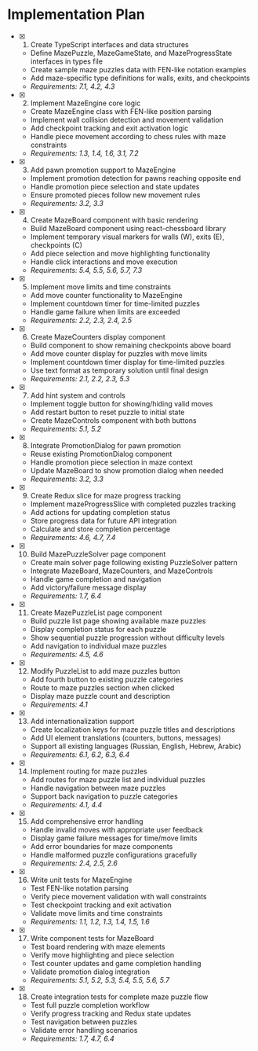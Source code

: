 # Implementation Plan

- [x] 1. Create TypeScript interfaces and data structures

  - Define MazePuzzle, MazeGameState, and MazeProgressState interfaces in types file
  - Create sample maze puzzles data with FEN-like notation examples
  - Add maze-specific type definitions for walls, exits, and checkpoints
  - _Requirements: 7.1, 4.2, 4.3_

- [x] 2. Implement MazeEngine core logic

  - Create MazeEngine class with FEN-like position parsing
  - Implement wall collision detection and movement validation
  - Add checkpoint tracking and exit activation logic
  - Handle piece movement according to chess rules with maze constraints
  - _Requirements: 1.3, 1.4, 1.6, 3.1, 7.2_

- [x] 3. Add pawn promotion support to MazeEngine

  - Implement promotion detection for pawns reaching opposite end
  - Handle promotion piece selection and state updates
  - Ensure promoted pieces follow new movement rules
  - _Requirements: 3.2, 3.3_

- [x] 4. Create MazeBoard component with basic rendering

  - Build MazeBoard component using react-chessboard library
  - Implement temporary visual markers for walls (W), exits (E), checkpoints (C)
  - Add piece selection and move highlighting functionality
  - Handle click interactions and move execution
  - _Requirements: 5.4, 5.5, 5.6, 5.7, 7.3_

- [x] 5. Implement move limits and time constraints

  - Add move counter functionality to MazeEngine
  - Implement countdown timer for time-limited puzzles
  - Handle game failure when limits are exceeded
  - _Requirements: 2.2, 2.3, 2.4, 2.5_

- [x] 6. Create MazeCounters display component

  - Build component to show remaining checkpoints above board
  - Add move counter display for puzzles with move limits
  - Implement countdown timer display for time-limited puzzles
  - Use text format as temporary solution until final design
  - _Requirements: 2.1, 2.2, 2.3, 5.3_

- [x] 7. Add hint system and controls

  - Implement toggle button for showing/hiding valid moves
  - Add restart button to reset puzzle to initial state
  - Create MazeControls component with both buttons
  - _Requirements: 5.1, 5.2_

- [x] 8. Integrate PromotionDialog for pawn promotion

  - Reuse existing PromotionDialog component
  - Handle promotion piece selection in maze context
  - Update MazeBoard to show promotion dialog when needed
  - _Requirements: 3.2, 3.3_

- [x] 9. Create Redux slice for maze progress tracking

  - Implement mazeProgressSlice with completed puzzles tracking
  - Add actions for updating completion status
  - Store progress data for future API integration
  - Calculate and store completion percentage
  - _Requirements: 4.6, 4.7, 7.4_

- [x] 10. Build MazePuzzleSolver page component

  - Create main solver page following existing PuzzleSolver pattern
  - Integrate MazeBoard, MazeCounters, and MazeControls
  - Handle game completion and navigation
  - Add victory/failure message display
  - _Requirements: 1.7, 6.4_

- [x] 11. Create MazePuzzleList page component

  - Build puzzle list page showing available maze puzzles
  - Display completion status for each puzzle
  - Show sequential puzzle progression without difficulty levels
  - Add navigation to individual maze puzzles
  - _Requirements: 4.5, 4.6_

- [x] 12. Modify PuzzleList to add maze puzzles button

  - Add fourth button to existing puzzle categories
  - Route to maze puzzles section when clicked
  - Display maze puzzle count and description
  - _Requirements: 4.1_

- [x] 13. Add internationalization support

  - Create localization keys for maze puzzle titles and descriptions
  - Add UI element translations (counters, buttons, messages)
  - Support all existing languages (Russian, English, Hebrew, Arabic)
  - _Requirements: 6.1, 6.2, 6.3, 6.4_

- [x] 14. Implement routing for maze puzzles

  - Add routes for maze puzzle list and individual puzzles
  - Handle navigation between maze puzzles
  - Support back navigation to puzzle categories
  - _Requirements: 4.1, 4.4_

- [x] 15. Add comprehensive error handling

  - Handle invalid moves with appropriate user feedback
  - Display game failure messages for time/move limits
  - Add error boundaries for maze components
  - Handle malformed puzzle configurations gracefully
  - _Requirements: 2.4, 2.5, 2.6_

- [x] 16. Write unit tests for MazeEngine

  - Test FEN-like notation parsing
  - Verify piece movement validation with wall constraints
  - Test checkpoint tracking and exit activation
  - Validate move limits and time constraints
  - _Requirements: 1.1, 1.2, 1.3, 1.4, 1.5, 1.6_

- [x] 17. Write component tests for MazeBoard

  - Test board rendering with maze elements
  - Verify move highlighting and piece selection
  - Test counter updates and game completion handling
  - Validate promotion dialog integration
  - _Requirements: 5.1, 5.2, 5.3, 5.4, 5.5, 5.6, 5.7_

- [x] 18. Create integration tests for complete maze puzzle flow
  - Test full puzzle completion workflow
  - Verify progress tracking and Redux state updates
  - Test navigation between puzzles
  - Validate error handling scenarios
  - _Requirements: 1.7, 4.7, 6.4_
